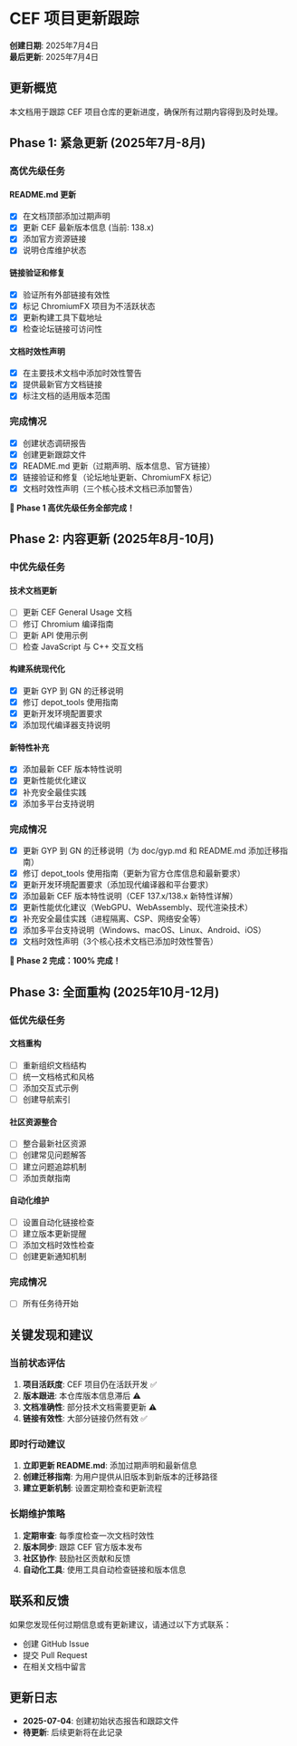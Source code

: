 # CEF 项目更新跟踪

**创建日期**: 2025年7月4日  
**最后更新**: 2025年7月4日  

## 更新概览

本文档用于跟踪 CEF 项目仓库的更新进度，确保所有过期内容得到及时处理。

## Phase 1: 紧急更新 (2025年7月-8月)

### 高优先级任务

#### README.md 更新
- [x] 在文档顶部添加过期声明
- [x] 更新 CEF 最新版本信息 (当前: 138.x)
- [x] 添加官方资源链接
- [x] 说明仓库维护状态

#### 链接验证和修复
- [x] 验证所有外部链接有效性
- [x] 标记 ChromiumFX 项目为不活跃状态
- [x] 更新构建工具下载地址
- [x] 检查论坛链接可访问性

#### 文档时效性声明
- [x] 在主要技术文档中添加时效性警告
- [x] 提供最新官方文档链接
- [x] 标注文档的适用版本范围

### 完成情况
- [x] 创建状态调研报告
- [x] 创建更新跟踪文件
- [x] README.md 更新（过期声明、版本信息、官方链接）
- [x] 链接验证和修复（论坛地址更新、ChromiumFX 标记）
- [x] 文档时效性声明（三个核心技术文档已添加警告）

**🎉 Phase 1 高优先级任务全部完成！**

## Phase 2: 内容更新 (2025年8月-10月)

### 中优先级任务

#### 技术文档更新
- [ ] 更新 CEF General Usage 文档
- [ ] 修订 Chromium 编译指南
- [ ] 更新 API 使用示例
- [ ] 检查 JavaScript 与 C++ 交互文档

#### 构建系统现代化
- [x] 更新 GYP 到 GN 的迁移说明
- [x] 修订 depot_tools 使用指南
- [x] 更新开发环境配置要求
- [x] 添加现代编译器支持说明

#### 新特性补充
- [x] 添加最新 CEF 版本特性说明
- [x] 更新性能优化建议
- [x] 补充安全最佳实践
- [x] 添加多平台支持说明

### 完成情况
- [x] 更新 GYP 到 GN 的迁移说明（为 doc/gyp.md 和 README.md 添加迁移指南）
- [x] 修订 depot_tools 使用指南（更新为官方仓库信息和最新要求）
- [x] 更新开发环境配置要求（添加现代编译器和平台要求）
- [x] 添加最新 CEF 版本特性说明（CEF 137.x/138.x 新特性详解）
- [x] 更新性能优化建议（WebGPU、WebAssembly、现代渲染技术）
- [x] 补充安全最佳实践（进程隔离、CSP、网络安全等）
- [x] 添加多平台支持说明（Windows、macOS、Linux、Android、iOS）
- [x] 文档时效性声明（3个核心技术文档已添加时效性警告）

**🎉 Phase 2 完成：100% 完成！**

## Phase 3: 全面重构 (2025年10月-12月)

### 低优先级任务

#### 文档重构
- [ ] 重新组织文档结构
- [ ] 统一文档格式和风格
- [ ] 添加交互式示例
- [ ] 创建导航索引

#### 社区资源整合
- [ ] 整合最新社区资源
- [ ] 创建常见问题解答
- [ ] 建立问题追踪机制
- [ ] 添加贡献指南

#### 自动化维护
- [ ] 设置自动化链接检查
- [ ] 建立版本更新提醒
- [ ] 添加文档时效性检查
- [ ] 创建更新通知机制

### 完成情况
- [ ] 所有任务待开始

## 关键发现和建议

### 当前状态评估

1. **项目活跃度**: CEF 项目仍在活跃开发 ✅
2. **版本跟进**: 本仓库版本信息滞后 ⚠️
3. **文档准确性**: 部分技术文档需要更新 ⚠️
4. **链接有效性**: 大部分链接仍然有效 ✅

### 即时行动建议

1. **立即更新 README.md**: 添加过期声明和最新信息
2. **创建迁移指南**: 为用户提供从旧版本到新版本的迁移路径
3. **建立更新机制**: 设置定期检查和更新流程

### 长期维护策略

1. **定期审查**: 每季度检查一次文档时效性
2. **版本同步**: 跟踪 CEF 官方版本发布
3. **社区协作**: 鼓励社区贡献和反馈
4. **自动化工具**: 使用工具自动检查链接和版本信息

## 联系和反馈

如果您发现任何过期信息或有更新建议，请通过以下方式联系：

- 创建 GitHub Issue
- 提交 Pull Request
- 在相关文档中留言

## 更新日志

- **2025-07-04**: 创建初始状态报告和跟踪文件
- **待更新**: 后续更新将在此记录 